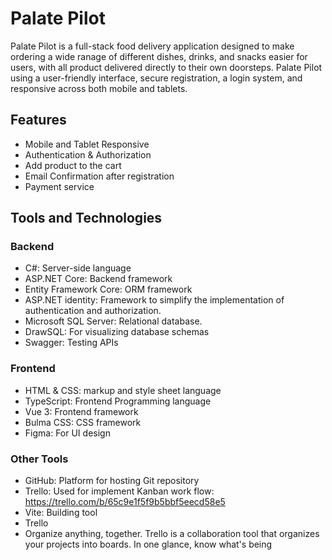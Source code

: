 # Palate Pilot
Palate Pilot is a full-stack food delivery application designed to make ordering a wide ranage of different dishes, drinks, and snacks easier for users, with all product delivered directly to their own doorsteps. Palate Pilot using a user-friendly interface, secure registration, a login system, and responsive across both mobile and tablets.


## Features
- Mobile and Tablet Responsive
- Authentication & Authorization
- Add product to the cart
- Email Confirmation after registration
- Payment service

## Tools and Technologies

### Backend

- C#: Server-side language
- ASP.NET Core: Backend framework
- Entity Framework Core: ORM framework
- ASP.NET identity: Framework to simplify the implementation of authentication and authorization.
- Microsoft SQL Server: Relational database.
- DrawSQL: For visualizing database schemas
- Swagger: Testing APIs


### Frontend

- HTML & CSS: markup and style sheet language
- TypeScript: Frontend Programming language
- Vue 3: Frontend framework
- Bulma CSS: CSS framework
- Figma: For UI design

### Other Tools

- GitHub: Platform for hosting Git repository
- Trello: Used for implement Kanban work flow: https://trello.com/b/65c9e1f5f9b5bbf5eecd58e5
- Vite: Building tool
- Trello
- Organize anything, together. Trello is a collaboration tool that organizes your projects into boards. In one glance, know what's being 
